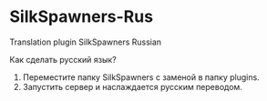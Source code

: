 # SilkSpawners-Rus
Translation plugin SilkSpawners Russian

Как сделать русский язык?

1. Переместите папку SilkSpawners с заменой в папку plugins.
2. Запустить сервер и наслаждается русским переводом.
